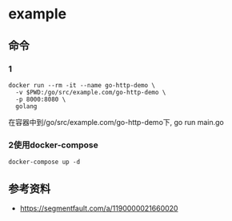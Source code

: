 # example

## 命令
### 1 
```shell script
docker run --rm -it --name go-http-demo \
  -v $PWD:/go/src/example.com/go-http-demo \
  -p 8000:8080 \
  golang
```

在容器中到/go/src/example.com/go-http-demo下, go run main.go

### 2使用docker-compose
```shell script
docker-compose up -d
```

## 参考资料
 - https://segmentfault.com/a/1190000021660020
